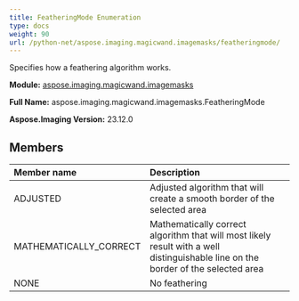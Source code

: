```yaml
---
title: FeatheringMode Enumeration
type: docs
weight: 90
url: /python-net/aspose.imaging.magicwand.imagemasks/featheringmode/
---
```


Specifies how a feathering algorithm works.

**Module:** [aspose.imaging.magicwand.imagemasks](/imaging/python-net/aspose.imaging.magicwand.imagemasks/)

**Full Name:** aspose.imaging.magicwand.imagemasks.FeatheringMode

**Aspose.Imaging Version:** 23.12.0

## **Members**
| **Member name** | **Description** |
| :- | :- |
| ADJUSTED | Adjusted algorithm that will create a smooth border of the selected area |
| MATHEMATICALLY_CORRECT | Mathematically correct algorithm that will most likely result with a well distinguishable line on the border of the selected area |
| NONE | No feathering |
